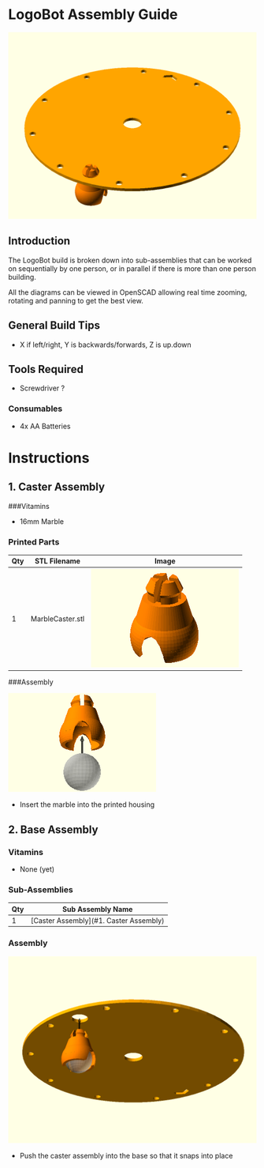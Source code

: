 # LogoBot Assembly Guide

![LogoBot](images/LogoBot.png)


## Introduction

The LogoBot build is broken down into sub-assemblies that can be worked on sequentially by one person, or in parallel if there is more than one person building.

All the diagrams can be viewed in OpenSCAD allowing real time zooming, rotating and panning to get the best view.


## General Build Tips

* X if left/right, Y is backwards/forwards, Z is up.down


## Tools Required

* Screwdriver ?

### Consumables

* 4x AA Batteries



# Instructions



## 1. Caster Assembly

###Vitamins

* 16mm Marble

### Printed Parts

| Qty | STL Filename | Image |
| -- | -- | -- |
| 1 | MarbleCaster.stl | ![](images/MarbleCaster_STL.png) |


###Assembly

![](images/MarbleCasterAssembly.png)

* Insert the marble into the printed housing


## 2. Base Assembly

### Vitamins

* None (yet)

### Sub-Assemblies

| Qty | Sub Assembly Name |
| -- | -- |
| 1 | [Caster Assembly](#1. Caster Assembly) |


### Assembly

![](images/LogoBotAssembly.png)

* Push the caster assembly into the base so that it snaps into place
